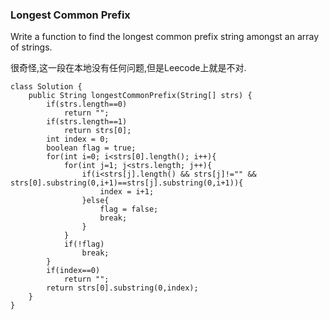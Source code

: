 ### Longest Common Prefix

Write a function to find the longest common prefix string amongst an array of strings.

很奇怪,这一段在本地没有任何问题,但是Leecode上就是不对.
	
	class Solution {
	    public String longestCommonPrefix(String[] strs) {
	        if(strs.length==0)
	            return "";
	        if(strs.length==1)
	            return strs[0];
	        int index = 0;
	        boolean flag = true;
	        for(int i=0; i<strs[0].length(); i++){
	            for(int j=1; j<strs.length; j++){
	                if(i<strs[j].length() && strs[j]!="" && strs[0].substring(0,i+1)==strs[j].substring(0,i+1)){
	                    index = i+1;
	                }else{
	                    flag = false;
	                    break;
	                }
	            }
	            if(!flag)
	                break;
	        }
	        if(index==0)
	            return "";
	        return strs[0].substring(0,index);
	    }
	}